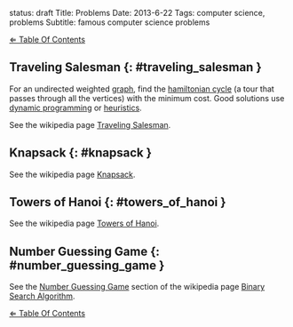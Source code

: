 status: draft
Title: Problems
Date: 2013-6-22
Tags: computer science, problems
Subtitle: famous computer science problems

[&#x21d0; Table Of Contents][]

## Traveling Salesman {: #traveling_salesman }

For an undirected weighted [graph][], find the [hamiltonian cycle][] (a tour
that passes through all the vertices) with the minimum cost. Good solutions use
[dynamic programming][] or [heuristics][].

See the wikipedia page [Traveling Salesman][].

## Knapsack {: #knapsack }

See the wikipedia page [Knapsack][].

## Towers of Hanoi {: #towers_of_hanoi }

See the wikipedia page [Towers of Hanoi][].

## Number Guessing Game {: #number_guessing_game }

See the [Number Guessing Game][] section of the wikipedia page [Binary Search Algorithm][].

[&#x21d0; Table Of Contents][]

[&#x21d0; table of contents]: ../study-guide/#basic_c_data_types "Table Of Contents"
[binary search algorithm]: http://en.wikipedia.org/wiki/binary_search_algorithm "Binary Search Algorithm"
[dynamic programming]: http://en.wikipedia.org/wiki/dynamic_programming "Dynamic Programming"
[graph]: http://en.wikipedia.org/wiki/graph_(mathematics) "Graph"
[hamiltonian cycle]: http://en.wikipedia.org/wiki/Hamiltonian_path "Hamiltonian Cycle"
[heuristics]: http://en.wikipedia.org/wiki/heuristic_(computer_science) "Heuristics"
[knapsack]: http://en.wikipedia.org/wiki/knapsack_problem "Knapsack"
[number guessing game]: http://en.wikipedia.org/wiki/binary_search_algorithm#number_guessing_game "Number Guessing Game"
[towers of hanoi]: http://en.wikipedia.org/wiki/tower_of_hanoi "Towers of Hanoi"
[traveling salesman]: http://en.wikipedia.org/wiki/travelling_salesman_problem "Traveling Salesman"
